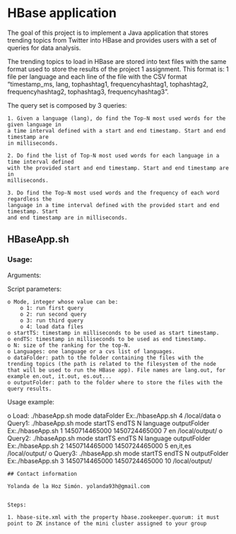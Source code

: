 # HBase application 
   
The goal of this project is to implement a Java application that stores trending topics from Twitter into HBase and provides users with a set of queries for data analysis.

The trending topics to load in HBase are stored into text files with the same format used to store the results of the project 1 assignment.
This format is: 1 file per language and each line of the file with the CSV format “timestamp_ms, lang, tophashtag1, frequencyhashtag1, tophashtag2, frequencyhashtag2, tophashtag3, frequencyhashtag3”.

The query set is composed by 3 queries:

	1. Given a language (lang), do find the Top-N most used words for the given language in
	a time interval defined with a start and end timestamp. Start and end timestamp are
	in milliseconds.

	2. Do find the list of Top-N most used words for each language in a time interval defined
	with the provided start and end timestamp. Start and end timestamp are in
	milliseconds.

	3. Do find the Top-N most used words and the frequency of each word regardless the
	language in a time interval defined with the provided start and end timestamp. Start
	and end timestamp are in milliseconds.

## HBaseApp.sh

### Usage:

Arguments:

Script parameters:

	o Mode, integer whose value can be:
		o 1: run first query
		o 2: run second query
		o 3: run third query
		o 4: load data files
	o startTS: timestamp in milliseconds to be used as start timestamp.
	o endTS: timestamp in milliseconds to be used as end timestamp.
	o N: size of the ranking for the top-N.
	o Languages: one language or a cvs list of languages.
	o dataFolder: path to the folder containing the files with the trending topics (the path is related to the filesystem of the node that will be used to run the HBase app). File names are lang.out, for example en.out, it.out, es.out...
	o outputFolder: path to the folder where to store the files with the query results.
  

Usage example:

   o Load: ./hbaseApp.sh mode dataFolder
      Ex:./hbaseApp.sh 4 /local/data
   o Query1: ./hbaseApp.sh mode startTS endTS N language outputFolder
      Ex:./hbaseApp.sh 1 1450714465000 1450724465000 7 en /local/output/
   o Query2: ./hbaseApp.sh mode startTS endTS N language outputFolder
      Ex:./hbaseApp.sh 2 1450714465000 1450724465000 5 en,it,es /local/output/
   o Query3: ./hbaseApp.sh mode startTS endTS N outputFolder
      Ex:./hbaseApp.sh 3 1450714465000 1450724465000 10 /local/output/

```
## Contact information

Yolanda de la Hoz Simón. yolanda93h@gmail.com


Steps:

1. hbase-site.xml with the property hbase.zookeeper.quorum: it must point to ZK instance of the mini cluster assigned to your group